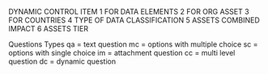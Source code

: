 DYNAMIC CONTROL ITEM 
    1 FOR DATA ELEMENTS
    2 FOR ORG ASSET
    3 FOR COUNTRIES
    4 TYPE OF DATA CLASSIFICATION
    5 ASSETS COMBINED IMPACT
    6 ASSETS TIER

Questions Types 
    qa  = text question
    mc  = options with multiple choice 
    sc  = options with single choice 
    im  = attachment question
    cc  = multi level question
    dc  = dynamic question
